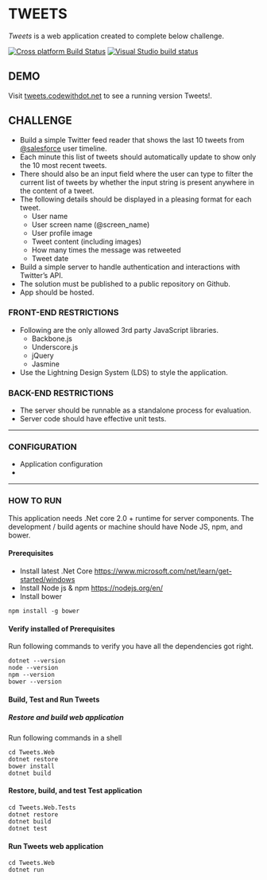 # TWEETS
_Tweets_ is a web application created to complete below challenge.

[![Cross platform Build Status](https://travis-ci.org/shibut12/Tweets.svg?branch=master)](https://travis-ci.org/shibut12/Tweets) [![Visual Studio build status](https://ci.appveyor.com/api/projects/status/6bx7tqof6godmelg?svg=true)](https://ci.appveyor.com/project/shibut12/tweets) 

## DEMO
Visit [tweets.codewithdot.net](http://tweets.codewithdot.net) to see a running version Tweets!. 

## CHALLENGE
* Build a simple Twitter feed reader that shows the last 10 tweets from [@salesforce](https://twitter.com/salesforce) user timeline.
* Each minute this list of tweets should automatically update to show only the 10 most recent tweets.
* There should also be an input field where the user can type to filter the current list of tweets by whether the input string is present anywhere in the content of a tweet.
* The following details should be displayed in a pleasing format for each tweet.
  * User name
  * User screen name (@screen_name)
  * User profile image
  * Tweet content (including images)
  * How many times the message was retweeted
  * Tweet date
* Build a simple server to handle authentication and interactions with Twitter’s API.
* The solution must be published to a public repository on Github.
* App should be hosted.
### FRONT-END RESTRICTIONS
* Following are the only allowed 3rd party JavaScript libraries.
  * Backbone.js
  * Underscore.js
  * jQuery
  * Jasmine
* Use the Lightning Design System (LDS) to style the application.
### BACK-END RESTRICTIONS
* The server should be runnable as a standalone process for evaluation.
* Server code should have effective unit tests.
---
### CONFIGURATION
* Application configuration
* 
---
### HOW TO RUN
This application needs .Net core 2.0 + runtime for server components. The development / build agents or machine should have Node JS, npm, and bower.
#### Prerequisites
* Install latest .Net Core
	https://www.microsoft.com/net/learn/get-started/windows
* Install Node js & npm
	https://nodejs.org/en/
* Install bower
 ```posh
 npm install -g bower
 ```
 #### Verify installed of Prerequisites
 Run following commands to verify you have all the dependencies got right.
 ```posh
dotnet --version
node --version
npm --version
bower --version
 ```
 #### Build, Test and Run Tweets
 ##### Restore and build web application
 Run following commands in a shell
 ```posh
cd Tweets.Web
dotnet restore
bower install
dotnet build
```
#### Restore, build, and test Test application
```posh
cd Tweets.Web.Tests
dotnet restore
dotnet build
dotnet test
```
#### Run Tweets web application
```posh
cd Tweets.Web
dotnet run
```
